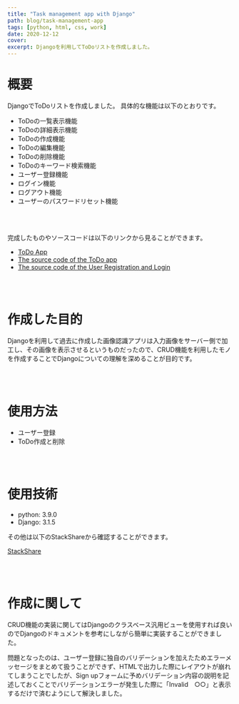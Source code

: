 ```yaml
---
title: "Task management app with Django"
path: blog/task-management-app
tags: [python, html, css, work]
date: 2020-12-12
cover:
excerpt: Djangoを利用してToDoリストを作成しました。
---
```


# 概要
DjangoでToDoリストを作成しました。
具体的な機能は以下のとおりです。

- ToDoの一覧表示機能
- ToDoの詳細表示機能
- ToDoの作成機能
- ToDoの編集機能
- ToDoの削除機能
- ToDoのキーワード検索機能
- ユーザー登録機能
- ログイン機能
- ログアウト機能
- ユーザーのパスワードリセット機能

<br>
<br>

完成したものやソースコードは以下のリンクから見ることができます。<br>

- [ToDo App]()
- [The source code of the ToDo app]()
- [The source code of the User Registration and Login]()

<br>
<br>

# 作成した目的
Djangoを利用して過去に作成した画像認識アプリは入力画像をサーバー側で加工し、その画像を表示させるというものだったので、CRUD機能を利用したモノを作成することでDjangoについての理解を深めることが目的です。

<br>
<br>

# 使用方法
- ユーザー登録
- ToDo作成と削除

<br>
<br>

# 使用技術
- python: 3.9.0
- Django: 3.1.5

その他は以下のStackShareから確認することができます。

[StackShare](https://stackshare.io/zaw/zaw-site)

<br>
<br>

# 作成に関して
CRUD機能の実装に関してはDjangoのクラスベース汎用ビューを使用すれば良いのでDjangoのドキュメントを参考にしながら簡単に実装することができました。

問題となったのは、ユーザー登録に独自のバリデーションを加えたためエラーメッセージをまとめて扱うことができず、HTMLで出力した際にレイアウトが崩れてしまうことでしたが、Sign upフォームに予めバリデーション内容の説明を記述しておくことでバリデーションエラーが発生した際に「Invalid　○○」と表示するだけで済むようにして解決しました。
<br>
<br>
